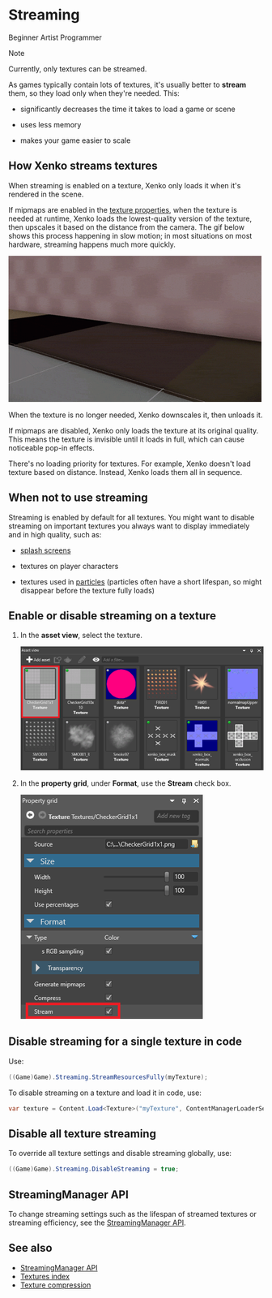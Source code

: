 # Streaming

<span class="label label-doc-level">Beginner</span>
<span class="label label-doc-audience">Artist</span>
<span class="label label-doc-audience">Programmer</span>

>[!Note]
>Currently, only textures can be streamed.

As games typically contain lots of textures, it's usually better to **stream** them, so they load only when they're needed. This: 

* significantly decreases the time it takes to load a game or scene

* uses less memory

* makes your game easier to scale

## How Xenko streams textures

When streaming is enabled on a texture, Xenko only loads it when it's rendered in the scene.

If mipmaps are enabled in the [texture properties](index.md), when the texture is needed at runtime, Xenko loads the lowest-quality version of the texture, then upscales it based on the distance from the camera. The gif below shows this process happening in slow motion; in most situations on most hardware, streaming happens much more quickly.

![Texture loading](media/loading-texture.gif)

When the texture is no longer needed, Xenko downscales it, then unloads it.

If mipmaps are disabled, Xenko only loads the texture at its original quality. This means the texture is invisible until it loads in full, which can cause noticeable pop-in effects.

There's no loading priority for textures. For example, Xenko doesn't load texture based on distance. Instead, Xenko loads them all in sequence.

## When not to use streaming

Streaming is enabled by default for all textures. You might want to disable streaming on important textures you always want to display immediately and in high quality, such as:

* [splash screens](../../game-studio/splash-screen.md)

* textures on player characters

* textures used in [particles](../../particles/index.md) (particles often have a short lifespan, so might disappear before the texture fully loads)

## Enable or disable streaming on a texture

1. In the **asset view**, select the texture.

    ![Select normal map texture](media/select-texture.png)

2. In the **property grid**, under **Format**, use the **Stream** check box.

    ![Enable streaming](media/enable-streaming.png)

## Disable streaming for a single texture in code

Use:

```cs
((Game)Game).Streaming.StreamResourcesFully(myTexture);
```

To disable streaming on a texture and load it in code, use:

```cs
var texture = Content.Load<Texture>("myTexture", ContentManagerLoaderSettings.StreamingDisabled);
```

## Disable all texture streaming

To override all texture settings and disable streaming globally, use:

```cs
((Game)Game).Streaming.DisableStreaming = true;
```

## StreamingManager API

To change streaming settings such as the lifespan of streamed textures or streaming efficiency, see the [StreamingManager API](xref:SiliconStudio.Xenko.Streaming.StreamingManager).

## See also

* [StreamingManager API](xref:SiliconStudio.Xenko.Streaming.StreamingManager)
* [Textures index](index.md)
* [Texture compression](compression.md)